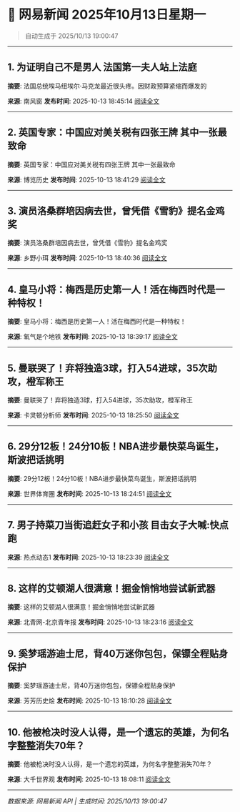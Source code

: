 # 📰 网易新闻 2025年10月13日星期一

> 自动生成于 2025/10/13 19:00:47

---

## 1. 为证明自己不是男人 法国第一夫人站上法庭

**摘要**: 法国总统埃马纽埃尔·马克龙最近很头疼。因财政预算紧缩而爆发的

**来源**: 南风窗
**发布时间**: 2025-10-13 18:45:14
[阅读全文](https://3g.163.com/news/article/KBORN1E505506O99.html)

---

## 2. 英国专家：中国应对美关税有四张王牌 其中一张最致命

**摘要**: 英国专家：中国应对美关税有四张王牌 其中一张最致命

**来源**: 博览历史
**发布时间**: 2025-10-13 18:41:29
[阅读全文](https://m.163.com/news/article/KBP0IVFS0543V0RV.html)

---

## 3. 演员洛桑群培因病去世，曾凭借《雪豹》提名金鸡奖

**摘要**: 演员洛桑群培因病去世，曾凭借《雪豹》提名金鸡奖

**来源**: 乡野小珥
**发布时间**: 2025-10-13 18:40:36
[阅读全文](https://m.163.com/news/article/KBP6T60U05566SHW.html)

---

## 4. 皇马小将：梅西是历史第一人！活在梅西时代是一种特权！

**摘要**: 皇马小将：梅西是历史第一人！活在梅西时代是一种特权！

**来源**: 氧气是个地铁
**发布时间**: 2025-10-13 18:39:17
[阅读全文](https://m.163.com/news/article/KBP6QNQK0529ATVN.html)

---

## 5. 曼联哭了！弃将独造3球，打入54进球，35次助攻，橙军称王

**摘要**: 曼联哭了！弃将独造3球，打入54进球，35次助攻，橙军称王

**来源**: 卡灵顿分析师
**发布时间**: 2025-10-13 18:25:50
[阅读全文](https://m.163.com/news/article/KBP5VU1J0552MD9X.html)

---

## 6. 29分12板！24分10板！NBA进步最快菜鸟诞生，斯波把话挑明

**摘要**: 29分12板！24分10板！NBA进步最快菜鸟诞生，斯波把话挑明

**来源**: 世界体育圈
**发布时间**: 2025-10-13 18:24:51
[阅读全文](https://m.163.com/news/article/KBP5H26S0549D49J.html)

---

## 7. 男子持菜刀当街追赶女子和小孩 目击女子大喊:快点跑

**来源**: 热点动态1
**发布时间**: 2025-10-13 18:23:39
[阅读全文](https://m.163.com/news/video/VKAR4JEKQ.html)

---

## 8. 这样的艾顿湖人很满意！掘金悄悄地尝试新武器

**摘要**: 这样的艾顿湖人很满意！掘金悄悄地尝试新武器

**来源**: 北青网-北京青年报
**发布时间**: 2025-10-13 18:23:16
[阅读全文](https://m.163.com/news/article/KBP5TEAC0514R9KQ.html)

---

## 9. 奚梦瑶游迪士尼，背40万迷你包包，保镖全程贴身保护

**摘要**: 奚梦瑶游迪士尼，背40万迷你包包，保镖全程贴身保护

**来源**: 芳芳历史烩
**发布时间**: 2025-10-13 18:10:28
[阅读全文](https://m.163.com/news/article/KBP54LCR05566E3N.html)

---

## 10. 他被枪决时没人认得，是一个遗忘的英雄，为何名字整整消失70年？

**摘要**: 他被枪决时没人认得，是一个遗忘的英雄，为何名字整整消失70年？

**来源**: 大千世界观
**发布时间**: 2025-10-13 18:08:11
[阅读全文](https://m.163.com/news/article/KBP517EJ0537OEM6.html)

---

*数据来源: 网易新闻 API | 生成时间: 2025/10/13 19:00:47*